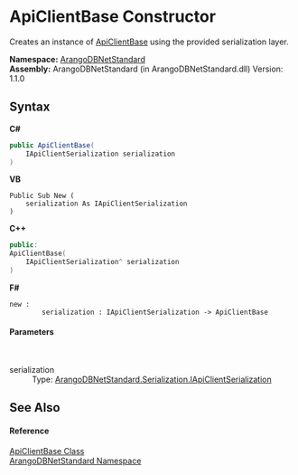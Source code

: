 # ApiClientBase Constructor 
 

Creates an instance of <a href="1e4d73ca-864e-e82d-2705-3f6909ffa824">ApiClientBase</a> using the provided serialization layer.

**Namespace:**&nbsp;<a href="069489ce-b545-4054-943a-23b806da64e9">ArangoDBNetStandard</a><br />**Assembly:**&nbsp;ArangoDBNetStandard (in ArangoDBNetStandard.dll) Version: 1.1.0

## Syntax

**C#**<br />
``` C#
public ApiClientBase(
	IApiClientSerialization serialization
)
```

**VB**<br />
``` VB
Public Sub New ( 
	serialization As IApiClientSerialization
)
```

**C++**<br />
``` C++
public:
ApiClientBase(
	IApiClientSerialization^ serialization
)
```

**F#**<br />
``` F#
new : 
        serialization : IApiClientSerialization -> ApiClientBase
```


#### Parameters
&nbsp;<dl><dt>serialization</dt><dd>Type: <a href="8afa0c20-3690-8419-d6b6-ff75217e76ce">ArangoDBNetStandard.Serialization.IApiClientSerialization</a><br /></dd></dl>

## See Also


#### Reference
<a href="1e4d73ca-864e-e82d-2705-3f6909ffa824">ApiClientBase Class</a><br /><a href="069489ce-b545-4054-943a-23b806da64e9">ArangoDBNetStandard Namespace</a><br />